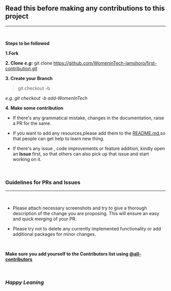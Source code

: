 ## Read this before making any contributions to this project
---
<br>

**Steps to be followed**

**1.Fork**

**2. Clone**
***e.g:*** git clone https://github.com/WomeninTech-jamshoro/first-contribution.git

**3.  Create your Branch** 
 
> git checkout -b <add-your-github-name>

 
*e.g. git checkout -b add-WomenInTech*

**4. Make some contribution**

- If there's any grammatical mistake, changes in the documentation, raise a PR for the same.

- If you want to add any resources,please add them to the 
[README.md](README.md),so that people can get help to learn new thing.

- If there's any issue , code improvements or feature addition, kindly open an **Issue** first, so that others can also pick up that issue and start working on it.

<br>

### Guidelines for PRs and Issues
---
<br>

- Please attach necessary screenshots and try to give a thorough description of the change you are proposing. This will ensure an easy and quick merging of your PR.

- Please try not to delete any currently implemented functionality or add additional packages for minor changes.

<br>

**Make sure you add yourself to the Contributors list using [@all-contributors](https://github.com/all-contributors/all-contributors)**

<br>

### *Happy Leaning* 
